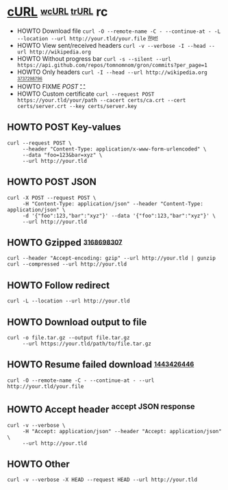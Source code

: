 # [cURL][] <sup><sub>[wcURL][] [trURL][]</sub></sup> rc

[curl]: https://github.com/curl/curl
[trurl]: https://github.com/curl/trurl
[wcurl]: https://github.com/curl/wcurl

* HOWTO Download file `curl -O --remote-name -C - --continue-at - -L --location --url http://your.tld/your.file` <sup><sub>[Wget][]</sub></sub>
* HOWTO View sent/received headers `curl -v --verbose -I --head --url http://wikipedia.org`
* HOWTO Without progress bar `curl -s --silent --url https://api.github.com/repos/tomnomnom/gron/commits?per_page=1`
* HOWTO Only headers `curl -I --head --url http://wikipedia.org` <sup><sub>[3737298796][]</sub></sup>
* HOWTO FIXME *POST* <sup><sub>[*][443672816] [*][3153884880]</sub></sup>
* HOWTO Custom certificate `curl --request POST https://your.tld/your/path --cacert certs/ca.crt --cert certs/server.crt --key certs/server.key`

[wget]: https://gnu.org/software/wget
[3153884880]: https://gist.github.com/subfuzion/08c5d85437d5d4f00e58#post
[3737298796]: http://stackoverflow.com/questions/3252851/how-to-display-request-headers-with-command-line-curl
[443672816]: http://superuser.com/questions/149329/what-is-the-curl-command-line-syntax-to-do-a-post-request

## HOWTO POST Key-values

    curl --request POST \
         --header "Content-Type: application/x-www-form-urlencoded" \
         --data "foo=123&bar=xyz" \
         --url http://your.tld

## HOWTO POST JSON

    curl -X POST --request POST \
         -H "Content-Type: application/json" --header "Content-Type: application/json" \
         -d '{"foo":123,"bar":"xyz"}' --data '{"foo":123,"bar":"xyz"}' \
         --url http://your.tld

## HOWTO Gzipped <sup><sub>[3168698307][]</sub></sup>

    curl --header "Accept-encoding: gzip" --url http://your.tld | gunzip
    curl --compressed --url http://your.tld

[3168698307]: http://stackoverflow.com/questions/8364640/how-to-properly-handle-a-gzipped-page-when-using-curl#8365089

## HOWTO Follow redirect

    curl -L --location --url http://your.tld

## HOWTO Download output to file

    curl -o file.tar.gz --output file.tar.gz
         --url https://your.tld/path/to/file.tar.gz

## HOWTO  Resume failed download <sup><sub>[1443426446][]</sub></sup>

    curl -O --remote-name -C - --continue-at - --url http://your.tld/your.file

[1443426446]: https://stackoverflow.com/questions/19728930/how-to-resume-interrupted-download-automatically-in-curl#47343997

## HOWTO Accept header <sup>accept JSON response</sup>

    curl -v --verbose \
         -H "Accept: application/json" --header "Accept: application/json" \
         --url http://your.tld

## HOWTO Other

    curl -v --verbose -X HEAD --request HEAD --url http://your.tld
